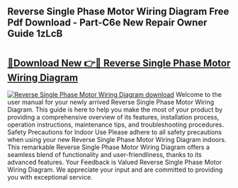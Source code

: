 ## Reverse Single Phase Motor Wiring Diagram Free Pdf Download - Part-C6e New Repair Owner Guide 1zLcB

# <h2><a href="http://dfhl23.blite.top/?on=Reverse+Single+Phase+Motor+Wiring+Diagram">🔗Download New 👉🔴 Reverse Single Phase Motor Wiring Diagram</a></h2>

[![Reverse Single Phase Motor Wiring Diagram download](https://i.imgur.com/lujVjoI.png)](http://dfhl23.blite.top/?on=Reverse+Single+Phase+Motor+Wiring+Diagram)
Welcome to the user manual for your newly arrived Reverse Single Phase Motor Wiring Diagram. This guide is here to help you make the most of your product by providing a comprehensive overview of its features, installation process, operation instructions, maintenance tips, and troubleshooting procedures. Safety Precautions for Indoor Use Please adhere to all safety precautions when using your new Reverse Single Phase Motor Wiring Diagram indoors. This remarkable Reverse Single Phase Motor Wiring Diagram offers a seamless blend of functionality and user-friendliness, thanks to its advanced features. Your Feedback is Valued Reverse Single Phase Motor Wiring Diagram. We appreciate your input and are committed to providing you with exceptional service.
